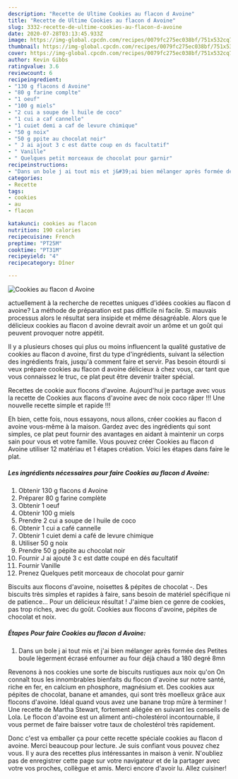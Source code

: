 ```yaml
---
description: "Recette de Ultime Cookies au flacon d Avoine"
title: "Recette de Ultime Cookies au flacon d Avoine"
slug: 3332-recette-de-ultime-cookies-au-flacon-d-avoine
date: 2020-07-28T03:13:45.933Z
image: https://img-global.cpcdn.com/recipes/0079fc275ec038bf/751x532cq70/cookies-au-flacon-d-avoine-photo-principale-de-la-recette.jpg
thumbnail: https://img-global.cpcdn.com/recipes/0079fc275ec038bf/751x532cq70/cookies-au-flacon-d-avoine-photo-principale-de-la-recette.jpg
cover: https://img-global.cpcdn.com/recipes/0079fc275ec038bf/751x532cq70/cookies-au-flacon-d-avoine-photo-principale-de-la-recette.jpg
author: Kevin Gibbs
ratingvalue: 3.6
reviewcount: 6
recipeingredient:
- "130 g flacons d Avoine"
- "80 g farine complte"
- "1 oeuf"
- "100 g miels"
- "2 cui a soupe de l huile de coco"
- "1 cui a caf cannelle"
- "1 cuiet demi a caf de levure chimique"
- "50 g noix"
- "50 g ppite au chocolat noir"
- " J ai ajout 3 c est datte coup en ds facultatif"
- " Vanille"
- " Quelques petit morceaux de chocolat pour garnir"
recipeinstructions:
- "Dans un bole j ai tout mis et j&#39;ai bien mélanger après formée des Petites boule lègerment écrasé enfourner au four déjà chaud a 180 degré 8mn"
categories:
- Recette
tags:
- cookies
- au
- flacon

katakunci: cookies au flacon 
nutrition: 190 calories
recipecuisine: French
preptime: "PT25M"
cooktime: "PT31M"
recipeyield: "4"
recipecategory: Dîner

---
```



![Cookies au flacon d Avoine](https://img-global.cpcdn.com/recipes/0079fc275ec038bf/751x532cq70/cookies-au-flacon-d-avoine-photo-principale-de-la-recette.jpg)

actuellement à la recherche de recettes uniques d'idées cookies au flacon d avoine? La méthode de préparation est pas difficile ni facile. Si mauvais processus alors le résultat sera insipide et même désagréable. Alors que le délicieux cookies au flacon d avoine devrait avoir un arôme et un goût qui peuvent provoquer notre appétit.

Il y a plusieurs choses qui plus ou moins influencent la qualité gustative de cookies au flacon d avoine, first du type d'ingrédients, suivant la sélection des ingrédients frais, jusqu'à comment faire et servir. Pas besoin étourdi si veux prépare cookies au flacon d avoine délicieux à chez vous, car tant que vous connaissez le truc, ce plat peut être devenir traiter spécial.

Recettes de cookie aux flocons d&#39;avoine. Aujourd&#39;hui je partage avec vous la recette de Cookies aux flacons d&#39;avoine avec de noix coco râper !!! Une nouvelle recette simple et rapide !!!


Eh bien, cette fois, nous essayons, nous allons, créer cookies au flacon d avoine vous-même à la maison. Gardez avec des ingrédients qui sont simples, ce plat peut fournir des avantages en aidant à maintenir un corps sain pour vous et votre famille. Vous pouvez créer Cookies au flacon d Avoine utiliser 12 matériau et 1 étapes création. Voici les étapes dans faire le plat.

<!--inarticleads1-->

##### Les ingrédients nécessaires pour faire Cookies au flacon d Avoine:

1. Obtenir 130 g flacons d Avoine
1. Préparer 80 g farine complète
1. Obtenir 1 oeuf
1. Obtenir 100 g miels
1. Prendre 2 cui a soupe de l huile de coco
1. Obtenir 1 cui a café cannelle
1. Obtenir 1 cuiet demi a café de levure chimique
1. Utiliser 50 g noix
1. Prendre 50 g pépite au chocolat noir
1. Fournir  J ai ajouté 3 c est datte coupé en dés facultatif
1. Fournir  Vanille
1. Prenez  Quelques petit morceaux de chocolat pour garnir


Biscuits aux flocons d&#39;avoine, noisettes &amp; pépites de chocolat -. Des biscuits très simples et rapides à faire, sans besoin de matériel spécifique ni de patience… Pour un délicieux résultat ! J&#39;aime bien ce genre de cookies, pas trop riches, avec du goût. Cookies aux flocons d&#39;avoine, pépites de chocolat et noix. 

<!--inarticleads2-->

##### Étapes Pour faire Cookies au flacon d Avoine:

1. Dans un bole j ai tout mis et j&#39;ai bien mélanger après formée des Petites boule lègerment écrasé enfourner au four déjà chaud a 180 degré 8mn


Revenons à nos cookies une sorte de biscuits rustiques aux noix qu&#39;on On connaît tous les innombrables bienfaits du flocon d&#39;avoine sur notre santé, riche en fer, en calcium en phosphore, magnésium et. Des cookies aux pépites de chocolat, banane et amandes, qui sont très moelleux grâce aux flocons d&#39;avoine. Idéal quand vous avez une banane trop mûre à terminer ! Une recette de Martha Stewart, fortement allégée en suivant les conseils de Lola. Le flocon d&#39;avoine est un aliment anti-cholestérol incontournable, il vous permet de faire baisser votre taux de cholestérol très rapidement. 


Donc c'est va emballer ça pour cette recette spéciale cookies au flacon d avoine. Merci beaucoup pour lecture. Je suis confiant vous pouvez chez vous. Il y aura des recettes plus  intéressantes in maison à venir. N'oubliez pas de enregistrer cette page sur votre navigateur et de la partager avec votre vos proches, collègue et amis. Merci encore d'avoir lu. Allez cuisiner!
